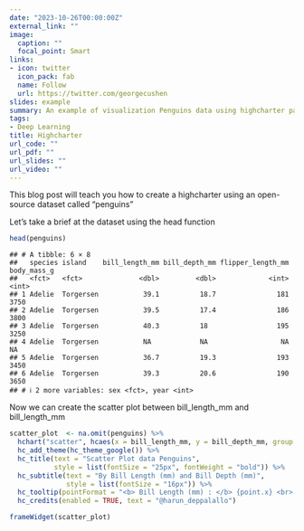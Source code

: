 ```yaml
---
date: "2023-10-26T00:00:00Z"
external_link: ""
image:
  caption: ""
  focal_point: Smart
links:
- icon: twitter
  icon_pack: fab
  name: Follow
  url: https://twitter.com/georgecushen
slides: example
summary: An example of visualization Penguins data using highcharter package.
tags:
- Deep Learning
title: Highcharter
url_code: ""
url_pdf: ""
url_slides: ""
url_video: ""
---
```


<script src="{{< blogdown/postref >}}index_files/htmlwidgets/htmlwidgets.js"></script>
<script src="{{< blogdown/postref >}}index_files/pymjs/pym.v1.js"></script>
<script src="{{< blogdown/postref >}}index_files/widgetframe-binding/widgetframe.js"></script>

This blog post will teach you how to create a highcharter using an open-source dataset called “penguins”

Let’s take a brief at the dataset using the head function

``` r
head(penguins)
```

    ## # A tibble: 6 × 8
    ##   species island    bill_length_mm bill_depth_mm flipper_length_mm body_mass_g
    ##   <fct>   <fct>              <dbl>         <dbl>             <int>       <int>
    ## 1 Adelie  Torgersen           39.1          18.7               181        3750
    ## 2 Adelie  Torgersen           39.5          17.4               186        3800
    ## 3 Adelie  Torgersen           40.3          18                 195        3250
    ## 4 Adelie  Torgersen           NA            NA                  NA          NA
    ## 5 Adelie  Torgersen           36.7          19.3               193        3450
    ## 6 Adelie  Torgersen           39.3          20.6               190        3650
    ## # ℹ 2 more variables: sex <fct>, year <int>

Now we can create the scatter plot between bill_length_mm and bill_length_mm

``` r
scatter_plot  <- na.omit(penguins) %>% 
  hchart("scatter", hcaes(x = bill_length_mm, y = bill_depth_mm, group = species)) %>% 
  hc_add_theme(hc_theme_google()) %>% 
  hc_title(text = "Scatter Plot data Penguins",
           style = list(fontSize = "25px", fontWeight = "bold")) %>% 
  hc_subtitle(text = "By Bill Length (mm) and Bill Depth (mm)",
              style = list(fontSize = "16px")) %>% 
  hc_tooltip(pointFormat = "<b> Bill Length (mm) : </b> {point.x} <br> <b> Bill Depth (mm): </b> {point.y} <br>") %>% 
  hc_credits(enabled = TRUE, text = "@harun_deppalallo")

frameWidget(scatter_plot)
```

<div id="htmlwidget-1" style="width:100%;height:480px;" class="widgetframe html-widget "></div>
<script type="application/json" data-for="htmlwidget-1">{"x":{"url":"index_files/figure-html//widgets/widget_unnamed-chunk-3.html","options":{"xdomain":"*","allowfullscreen":false,"lazyload":false}},"evals":[],"jsHooks":[]}</script>
